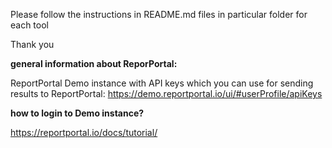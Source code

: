 Please follow the instructions in README.md files in particular folder for each tool

Thank you

**general information about ReporPortal:**

ReportPortal Demo instance with API keys which you can
use for sending results to ReportPortal:
https://demo.reportportal.io/ui/#userProfile/apiKeys


**how to login to Demo instance?**

https://reportportal.io/docs/tutorial/